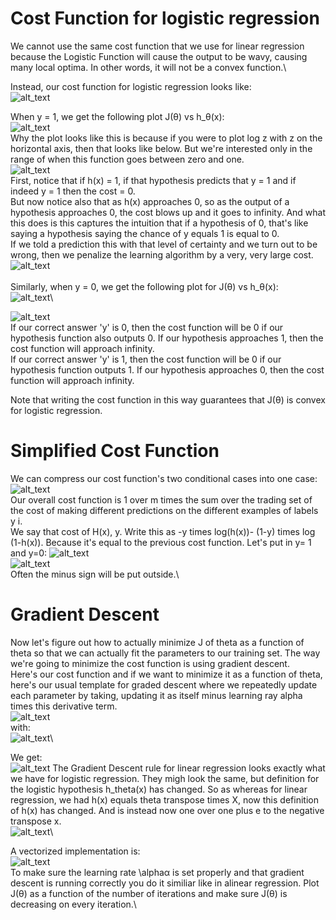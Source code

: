 # Cost Function for logistic regression
We cannot use the same cost function that we use for linear regression because the Logistic Function will cause the output to be wavy, causing many local optima. In other words, it will not be a convex function.\

Instead, our cost function for logistic regression looks like:\
![alt_text](https://i.imgur.com/83hVimb.png)

When y = 1, we get the following plot J(θ) vs h_θ(x):\
![alt_text](https://i.imgur.com/MLOVTOu.png)\
Why the plot looks like this is because if you were to plot log z with z on the horizontal axis, then that looks like below. But we're interested only in the range of when this function goes between zero and one.\
![alt_text](https://i.imgur.com/3G4gBzr.png)\
First, notice that if h(x) = 1, if that hypothesis predicts that y = 1 and if indeed y = 1 then the cost = 0.\
But now notice also that as h(x) approaches 0, so as the output of a hypothesis approaches 0, the cost blows up and it goes to infinity. And what this does is this captures the intuition that if a hypothesis of 0, that's like saying a hypothesis saying the chance of y equals 1 is equal to 0.\
If we told a prediction this with that level of certainty and we turn out to be wrong, then we penalize the learning algorithm by a very, very large cost.\
![alt_text](https://i.imgur.com/hxMZAVY.png)\
\
Similarly, when y = 0, we get the following plot for J(θ) vs h_θ(x):\
![alt_text](https://i.imgur.com/741pvyN.png)\

![alt_text](https://i.imgur.com/vnMs6Wq.png)\
If our correct answer 'y' is 0, then the cost function will be 0 if our hypothesis function also outputs 0. If our hypothesis approaches 1, then the cost function will approach infinity.\
If our correct answer 'y' is 1, then the cost function will be 0 if our hypothesis function outputs 1. If our hypothesis approaches 0, then the cost function will approach infinity.

Note that writing the cost function in this way guarantees that J(θ) is convex for logistic regression.

# Simplified Cost Function 
We can compress our cost function's two conditional cases into one case:\
![alt_text](https://i.imgur.com/83hVimb.png)\
Our overall cost function is 1 over m times the sum over the trading set of the cost of making different predictions on the different examples of labels y i.\
We say that cost of H(x), y. Write this as -y times log(h(x))- (1-y) times log (1-h(x)).
Because it's equal to the previous cost function. Let's put in y= 1 and y=0:
![alt_text](https://i.imgur.com/pJkcuXE.png)\
![alt_text](https://i.imgur.com/sSXoAyG.png)\
Often the minus sign will be put outside.\


# Gradient Descent
Now let's figure out how to actually minimize J of theta as a function of theta so that we can actually fit the parameters to our training set. The way we're going to minimize the cost function is using gradient descent. \
Here's our cost function and if we want to minimize it as a function of theta, here's our usual template for graded descent where we repeatedly update each parameter by taking, updating it as itself minus learning ray alpha times this derivative term.\
![alt_text](https://i.imgur.com/rpthnVL.png)\
with:\
![alt_text](https://i.imgur.com/ZDnJvAl.png)\

We get:\
![alt_text](https://i.imgur.com/ZeyzydK.png)
The  Gradient Descent rule for linear regression looks exactly what we have for logistic regression. They migh look the same, but definition for the logistic hypothesis h_theta(x) has changed. So as whereas for linear regression, we had h(x) equals theta transpose times X, now this definition of h(x) has changed. And is instead now one over one plus e to the negative transpose x.\
![alt_text](https://i.imgur.com/U7Y7TbT.png)\

A vectorized implementation is:\
![alt_text](https://i.imgur.com/eF75BuC.png)\
To make sure the learning rate \alphaα is set properly and that gradient descent is running correctly you do it similiar like in alinear regression. Plot J(θ) as a function of the number of iterations and make sure J(θ) is decreasing on every iteration.\
